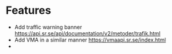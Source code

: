 # Features
- Add traffic warning banner https://api.sr.se/api/documentation/v2/metoder/trafik.html
- Add VMA in a similar manner https://vmaapi.sr.se/index.html
- 